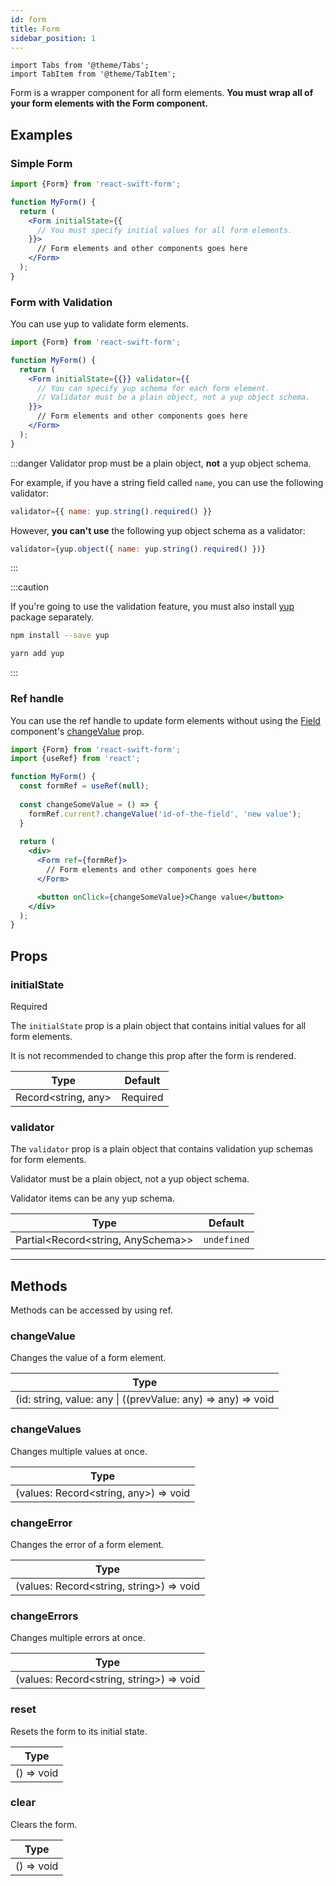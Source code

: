 ```yaml
---
id: form
title: Form
sidebar_position: 1
---
```


```mdx-code-block
import Tabs from '@theme/Tabs';
import TabItem from '@theme/TabItem';
```

Form is a wrapper component for all form elements. **You must wrap all of your form elements with the Form component.**

## Examples

### Simple Form

```jsx
import {Form} from 'react-swift-form';

function MyForm() {
  return (
    <Form initialState={{
      // You must specify initial values for all form elements.
    }}>
      // Form elements and other components goes here
    </Form>
  );
}
```

### Form with Validation

You can use yup to validate form elements.

```jsx
import {Form} from 'react-swift-form';

function MyForm() {
  return (
    <Form initialState={{}} validator={{
      // You can specify yup schema for each form element.
      // Validator must be a plain object, not a yup object schema.
    }}>
      // Form elements and other components goes here
    </Form>
  );
}
```

:::danger
  Validator prop must be a plain object, **not** a yup object schema.

  For example, if you have a string field called `name`, you can use the following validator:

  ```js
  validator={{ name: yup.string().required() }}
  ```

  However, **you can't use** the following yup object schema as a validator:

  ```js
  validator={yup.object({ name: yup.string().required() })}
  ```
:::

:::caution

If you're going to use the validation feature, you must also install [yup](https://www.npmjs.com/package/yup) package separately.

<Tabs>
  <TabItem value="npm">

```bash
npm install --save yup
```

  </TabItem>
  
  <TabItem value="yarn">

```bash
yarn add yup
```

  </TabItem>
</Tabs>

:::

### Ref handle

You can use the ref handle to update form elements without using the [Field](field) component's [changeValue](field#changevalue) prop.

```jsx
import {Form} from 'react-swift-form';
import {useRef} from 'react';

function MyForm() {
  const formRef = useRef(null);
  
  const changeSomeValue = () => {
    formRef.current?.changeValue('id-of-the-field', 'new value');
  }
  
  return (
    <div>
      <Form ref={formRef}>
        // Form elements and other components goes here
      </Form>

      <button onClick={changeSomeValue}>Change value</button>
    </div>
  );
}
```

## Props

### initialState

<div class="required">Required</div>

The `initialState` prop is a plain object that contains initial values for all form elements.

It is not recommended to change this prop after the form is rendered.

| Type                 | Default                                       |
| -------------------- | --------------------------------------------- |
| Record<string, any\> | <div class="required as-badge">Required</div> |

### validator

The `validator` prop is a plain object that contains validation yup schemas for form elements.

Validator must be a plain object, not a yup object schema.

Validator items can be any yup schema.

| Type                                 | Default     |
| ------------------------------------ | ----------- |
| Partial<Record<string, AnySchema\>\> | `undefined` |

---

## Methods

Methods can be accessed by using ref.

### changeValue

Changes the value of a form element.

| Type                                                         |
| ------------------------------------------------------------ |
| (id: string, value: any \| ((prevValue: any) => any) => void |

### changeValues

Changes multiple values at once.

| Type                                   |
| -------------------------------------- |
| (values: Record<string, any\>) => void |

### changeError

Changes the error of a form element.

| Type                                      |
| ----------------------------------------- |
| (values: Record<string, string\>) => void |

### changeErrors

Changes multiple errors at once.

| Type                                      |
| ----------------------------------------- |
| (values: Record<string, string\>) => void |

### reset

Resets the form to its initial state.

| Type       |
| ---------- |
| () => void |

### clear

Clears the form.

| Type       |
| ---------- |
| () => void |
